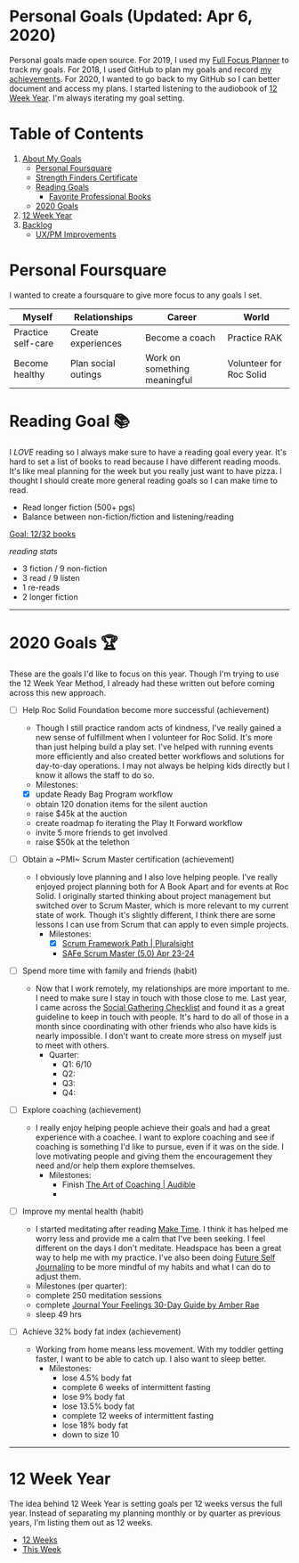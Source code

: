 Personal Goals (Updated: Apr 6, 2020)
==============

Personal goals made open source. For 2019, I used my [Full Focus Planner](https://fullfocusplanner.com/) to track my goals. For 2018, I used GitHub to plan my goals and record [my achievements](https://github.com/candicodeit/personal-goals/blob/master/2018/00-2018-achievements.md). For 2020, I wanted to go back to my GitHub so I can better document and access my plans. I started listening to the audiobook of [12 Week Year](https://www.goodreads.com/book/show/10009377-the-12-week-year). I'm always iterating my goal setting. 

# Table of Contents
1. [About My Goals](about.md)
   * [Personal Foursquare](#personal-foursquare)
   * [Strength Finders Certificate](https://github.com/candicodeit/personal-goals/blob/2020-planning/personality-tests/StrengthFinders%20-%20Certificate.pdf)
   * [Reading Goals](#reading-goal-books)
      * [Favorite Professional Books](books.md)
   * [2020 Goals](#2020-goals-trophy)   
2. [12 Week Year](#12-week-year)
3. [Backlog](backlog.md)
   * [UX/PM Improvements](ux-pm.md)


# Personal Foursquare 
I wanted to create a foursquare to give more focus to any goals I set.

| Myself   | Relationships | Career  | World |
| ------------- | ------------- | ------------ | ------------- |
| Practice self-care  | Create experiences  | Become a coach  | Practice RAK |
| Become healthy  | Plan social outings  | Work on something meaningful | Volunteer for Roc Solid  |


# Reading Goal :books:
I *LOVE* reading so I always make sure to have a reading goal every year. It's hard to set a list of books to read because I have different reading moods. It's like meal planning for the week but you really just want to have pizza. I thought I should create more general reading goals so I can make time to read. 

- Read longer fiction (500+ pgs)
- Balance between non-fiction/fiction and listening/reading

[Goal: 12/32 books](https://www.goodreads.com/challenges/11621-2020-reading-challenge) 

_reading stats_
- 3 fiction / 9 non-fiction
- 3 read /  9 listen
- 1 re-reads
- 2 longer fiction

---

# 2020 Goals :trophy:
These are the goals I'd like to focus on this year. Though I'm trying to use the 12 Week Year Method, I already had these written out before coming across this new approach. 

- [ ] Help Roc Solid Foundation become more successful (achievement)
	- Though I still practice random acts of kindness, I've really gained a new sense of fulfillment when I volunteer for Roc Solid. It's more than just helping build a play set. I've helped with running events more efficiently and also created better workflows and solutions for day-to-day operations. I may not always be helping kids directly but I know it allows the staff to do so. 
   - Milestones: 
    - [x] update Ready Bag Program workflow
    - obtain 120 donation items for the silent auction
    - raise $45k at the auction
    - create roadmap fo iterating the Play It Forward workflow
    - invite 5 more friends to get involved
    - raise $50k at the telethon

- [ ] Obtain a ~PMI~ Scrum Master certification (achievement)
	- I obviously love planning and I also love helping people. I've really enjoyed project planning both for A Book Apart and for events at Roc Solid. I originally started thinking about project management but switched over to Scrum Master, which is more relevant to my current state of work. Though it's slightly different, I think there are some lessons I can use from Scrum that can apply to even simple projects.  
      - Milestones: 
	      - [x] [Scrum Framework Path | Pluralsight](https://www.pluralsight.com/paths/the-scrum-framework)
	      - [SAFe Scrum Master (5.0) Apr 23-24](https://www.bekenplus.com/event-info/safe-scrum-master-5-0-guaranteed-to-run-2)

- [ ] Spend more time with family and friends (habit)
	- Now that I work remotely, my relationships are more important to me. I need to make sure I stay in touch with those close to me. Last year, I came across the [Social Gathering Checklist](social-checklist.md) and found it as a great guideline to keep in touch with people. It's hard to do all of those in a month since coordinating with other friends who also have kids is nearly impossible. I don't want to create more stress on myself just to meet with others.
        - Quarter: 
            - Q1: 6/10
            - Q2: 
            - Q3: 
            - Q4:

- [ ] Explore coaching (achievement)
	- I really enjoy helping people achieve their goals and had a great experience with a coachee. I want to explore coaching and see if coaching is something I'd like to pursue, even if it was on the side. I love motivating people and giving them the encouragement they need and/or help them explore themselves.
      - Milestones:
         - Finish [The Art of Coaching | Audible](https://www.audible.com/pd/The-Art-of-Coaching-Teams-Audiobook/B01M09VRGV)
         - 

- [ ] Improve my mental health (habit)
	- I started meditating after reading [Make Time](https://www.goodreads.com/book/show/37880811-make-time). I think it has helped me worry less and provide me a calm that I've been seeking. I feel different on the days I don't meditate. Headspace has been a great way to help me with my practice. I've also been doing [Future Self Journaling](https://yourholisticpsychologist.com/future-self-journaling/) to be more mindful of my habits and what I can do to adjust them. 
   - Milestones (per quarter): 
    - complete 250 meditation sessions
    - complete [Journal Your Feelings 30-Day Guide by Amber Rae](https://www.journalyourfeelings.com/)
    - sleep 49 hrs
   
- [ ] Achieve 32% body fat index (achievement)
	- Working from home means less movement. With my toddler getting faster, I want to be able to catch up. I also want to sleep better.
      - Milestones: 
         - lose 4.5% body fat
         - complete 6 weeks of intermittent fasting
         - lose 9% body fat
         - lose 13.5% body fat
         - complete 12 weeks of intermittent fasting
         - lose 18% body fat
         - down to size 10

---

# 12 Week Year
The idea behind 12 Week Year is setting goals per 12 weeks versus the full year. Instead of separating my planning monthly or by quarter as previous years, I'm listing them out as 12 weeks. 

   * [12 Weeks](https://github.com/candicodeit/personal-goals/blob/master/2020/02-12wy-q2.md)
   * [This Week](https://github.com/candicodeit/personal-goals/blob/master/2020/02-12wy-q2.md#week-4--apr-20---26)
   
